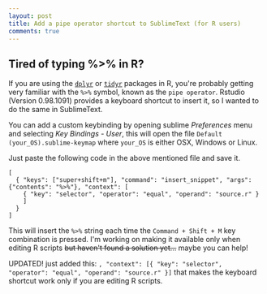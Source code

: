 ```yaml
---
layout: post
title: Add a pipe operator shortcut to SublimeText (for R users)
comments: true
---
```


## Tired of typing %>% in R?

If you are using the [`dplyr`](http://cran.rstudio.com/web/packages/dplyr/vignettes/introduction.html) or [`tidyr`](http://cran.r-project.org/web/packages/tidyr/vignettes/tidy-data.html) packages in R, you're probably getting very familiar with the ``%>%`` symbol, known as the `pipe operator`. Rstudio (Version 0.98.1091) provides a keyboard shortcut to insert it, so I wanted to do the same in SublimeText.  

You can add a custom keybinding by opening sublime *Preferences* menu and selecting *Key Bindings - User*, this will open the file  ``Default (your_OS).sublime-keymap`` where `your_OS` is either OSX, Windows or Linux.  

Just paste the following code in the above mentioned file and save it.  

```  
[  
  { "keys": ["super+shift+m"], "command": "insert_snippet", "args": {"contents": "%>%"}, "context": [
    { "key": "selector", "operator": "equal", "operand": "source.r" }
    ]  
  }  
]
```

This will insert the ``%>%`` string each time the ``Command + Shift + M`` key combination is pressed. I'm working on making it available only when editing R scripts ~~but haven't found a solution yet...~~ maybe you can help!

UPDATED! just added this: ``, "context": [{ "key": "selector", "operator": "equal", "operand": "source.r" }]`` that makes the keyboard shortcut work only if you are editing R scripts. 